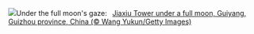 ![](https://www.bing.com/th?id=OHR.GuiyangMoon_EN-US2407385108_UHD.jpg&w=1000)Under the full moon's gaze:&nbsp;&ensp;[Jiaxiu Tower under a full moon, Guiyang, Guizhou province, China (© Wang Yukun/Getty Images)](https://www.bing.com/th?id=OHR.GuiyangMoon_EN-US2407385108_UHD.jpg)
<br><br/>
